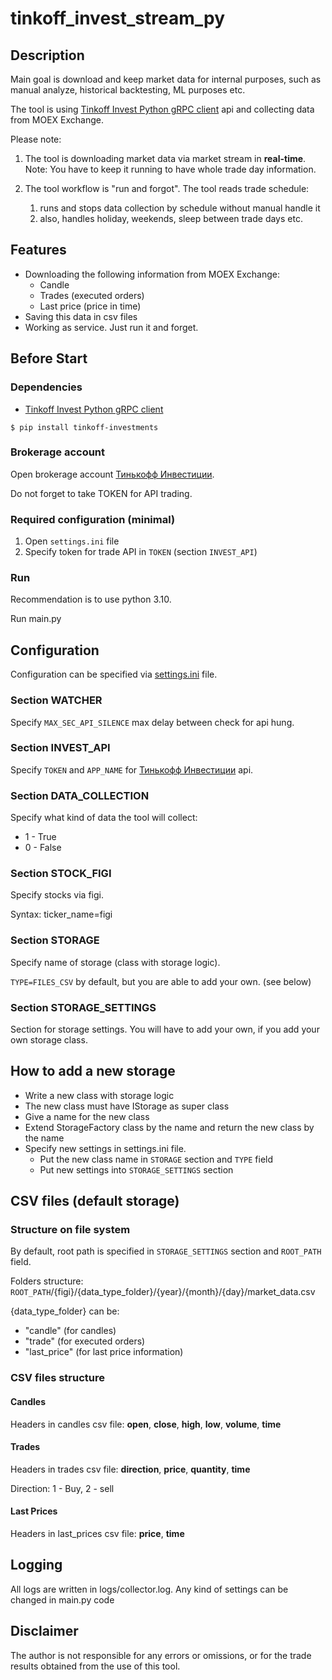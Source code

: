 # tinkoff_invest_stream_py

## Description
Main goal is download and keep market data for internal purposes, such as manual analyze, 
historical backtesting, ML purposes etc.

The tool is using [Tinkoff Invest Python gRPC client](https://github.com/Tinkoff/invest-python) api and collecting data from MOEX Exchange.

Please note:
1. The tool is downloading market data via market stream in **real-time**. 
Note: You have to keep it running to have whole trade day information.  

2. The tool workflow is "run and forgot". The tool reads trade schedule:
   1. runs and stops data collection by schedule without manual handle it
   2. also, handles holiday, weekends, sleep between trade days etc.

## Features
- Downloading the following information from MOEX Exchange:
  - Candle
  - Trades (executed orders)
  - Last price (price in time) 
- Saving this data in csv files
- Working as service. Just run it and forget. 

## Before Start
### Dependencies

- [Tinkoff Invest Python gRPC client](https://github.com/Tinkoff/invest-python)
<!-- termynal -->
```
$ pip install tinkoff-investments
```

### Brokerage account
Open brokerage account [Тинькофф Инвестиции](https://www.tinkoff.ru/invest/).

Do not forget to take TOKEN for API trading.

### Required configuration (minimal)
1. Open `settings.ini` file
2. Specify token for trade API in `TOKEN` (section `INVEST_API`)

### Run
Recommendation is to use python 3.10. 

Run main.py

## Configuration
Configuration can be specified via [settings.ini](settings.ini) file.
### Section WATCHER
Specify `MAX_SEC_API_SILENCE` max delay between check for api hung.  
### Section INVEST_API
Specify `TOKEN` and `APP_NAME` for [Тинькофф Инвестиции](https://www.tinkoff.ru/invest/) api.
### Section DATA_COLLECTION
Specify what kind of data the tool will collect:
- 1 - True
- 0 - False

### Section STOCK_FIGI
Specify stocks via figi.

Syntax:
ticker_name=figi

### Section STORAGE
Specify name of storage (class with storage logic).

`TYPE=FILES_CSV` by default, but you are able to add your own. (see below)

### Section STORAGE_SETTINGS
Section for storage settings. 
You will have to add your own, if you add your own storage class.

## How to add a new storage 
- Write a new class with storage logic
- The new class must have IStorage as super class 
- Give a name for the new class
- Extend StorageFactory class by the name and return the new class by the name
- Specify new settings in settings.ini file. 
  - Put the new class name in `STORAGE` section and `TYPE` field
  - Put new settings into `STORAGE_SETTINGS` section

## CSV files (default storage)
### Structure on file system
By default, root path is specified in `STORAGE_SETTINGS` section and `ROOT_PATH` field. 

Folders structure: `ROOT_PATH`/{figi}/{data_type_folder}/{year}/{month}/{day}/market_data.csv

{data_type_folder} can be:
- "candle" (for candles)
- "trade" (for executed orders)
- "last_price" (for last price information)

### CSV files structure
#### Candles
Headers in candles csv file: **open**, **close**, **high**, **low**, **volume**, **time**

#### Trades
Headers in trades csv file: **direction**, **price**, **quantity**, **time**

Direction: 1 - Buy, 2 - sell

#### Last Prices
Headers in last_prices csv file: **price**, **time**

## Logging
All logs are written in logs/collector.log.
Any kind of settings can be changed in main.py code

## Disclaimer
The author is not responsible for any errors or omissions, or for the trade results obtained from the use of this tool. 
